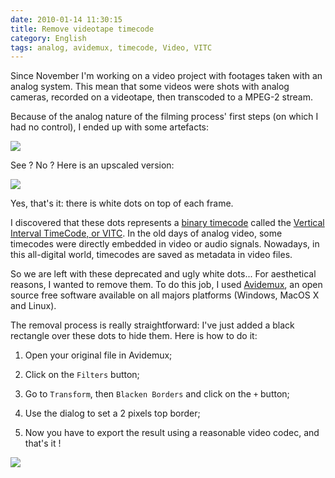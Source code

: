 ```yaml
---
date: 2010-01-14 11:30:15
title: Remove videotape timecode
category: English
tags: analog, avidemux, timecode, Video, VITC
---
```


Since November I'm working on a video project with footages taken with an analog system. This mean that some videos were shots with analog cameras, recorded on a videotape, then transcoded to a MPEG-2 stream.

Because of the analog nature of the filming process' first steps (on which I had no control), I ended up with some artefacts:

![](/uploads/2010/analog-videotape-timecode.png)

See ? No ? Here is an upscaled version:

![](/uploads/2010/analog-videotape-timecode-upscaled-detail.png)

Yes, that's it: there is white dots on top of each frame.

I discovered that these dots represents a [binary timecode](http://documentation.apple.com/en/finalcutpro/usermanual/chapter_D_section_7.html#apple_ref:doc:uid:TempBookID-ReplacedWhenAssociatingWithMessierRevision-44035FRT-1001444) called the [Vertical Interval TimeCode, or VITC](http://en.wikipedia.org/wiki/Vertical_interval_timecode). In the old days of analog video, some timecodes were directly embedded in video or audio signals. Nowadays, in this all-digital world, timecodes are saved as metadata in video files.

So we are left with these deprecated and ugly white dots... For aesthetical reasons, I wanted to remove them. To do this job, I used [Avidemux](http://avidemux.berlios.de), an open source free software available on all majors platforms (Windows, MacOS X and Linux).

The removal process is really straightforward: I've just added a black rectangle over these dots to hide them. Here is how to do it:

  1. Open your original file in Avidemux;

  2. Click on the `Filters` button;

  3. Go to `Transform`, then `Blacken Borders` and click on the `+` button;

  4. Use the dialog to set a 2 pixels top border;

  5. Now you have to export the result using a reasonable video codec, and that's it !

![](/uploads/2010/avidemux-add-black-border.png)

